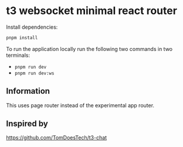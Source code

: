 # t3 websocket minimal react router

Install dependencies:
```bash
pnpm install
```

To run the application locally run the following two commands in two terminals:
- `pnpm run dev`
- `pnpm run dev:ws`

## Information

This uses page router instead of the experimental app router.

## Inspired by

https://github.com/TomDoesTech/t3-chat